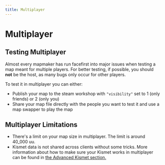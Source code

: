 ```yaml
---
title: Multiplayer
---
```

# Multiplayer

## Testing Multiplayer

Almost every mapmaker has run facefirst into major issues when testing a map meant for multiple players. For better testing, if possible, you should **not** be the host, as many bugs only occur for other players.

To test it in multiplayer you can either:

- Publish your map to the steam workshop with `"visibility"` set to 1 (only friends) or 2 (only you)
- Share your map file directly with the people you want to test it and use a map swapper to play the map

## Multiplayer Limitations <Badge text="not finished" type="warning"/>

- There's a limit on your map size in multiplayer. The limit is around 40_000 uu.
- Kismet data is not shared across clients without some tricks. More information about how to make sure your Kismet works in multiplayer can be found in [the Advanced Kismet section.](../kismet/06_advanced.md)
